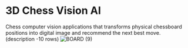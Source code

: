 # 3D Chess Vision AI
Chess computer vision applications that transforms physical chessboard positions into digital image and recommend the next best move.
(description -10 rows)
![BOARD (9)](https://github.com/patrick25076/chess-vision-ai/assets/113384811/cd6edd10-f678-4a06-bb23-dd1542e96e99)





